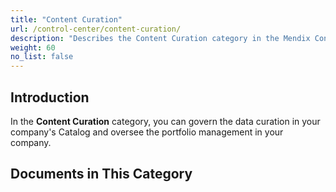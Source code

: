 ```yaml
---
title: "Content Curation"
url: /control-center/content-curation/
description: "Describes the Content Curation category in the Mendix Control Center."
weight: 60
no_list: false
---
```

## Introduction 

In the **Content Curation** category, you can govern the data curation in your company's Catalog and oversee the portfolio management in your company.

## Documents in This Category